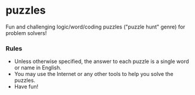 # puzzles
Fun and challenging logic/word/coding puzzles ("puzzle hunt" genre) for problem solvers!

### Rules
- Unless otherwise specified, the answer to each puzzle is a single word or name in English.
- You may use the Internet or any other tools to help you solve the puzzles.
- Have fun!
